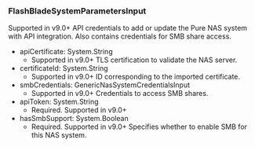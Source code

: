 ### FlashBladeSystemParametersInput
Supported in v9.0+
  API credentials to add or update the Pure NAS system with API integration. Also contains credentials for SMB share access.

- apiCertificate: System.String
  - Supported in v9.0+
      TLS certification to validate the NAS server.
- certificateId: System.String
  - Supported in v9.0+
      ID corresponding to the imported certificate.
- smbCredentials: GenericNasSystemCredentialsInput
  - Supported in v9.0+
      Credentials to access SMB shares.
- apiToken: System.String
  - Required. Supported in v9.0+
- hasSmbSupport: System.Boolean
  - Required. Supported in v9.0+
      Specifies whether to enable SMB for this NAS system.
